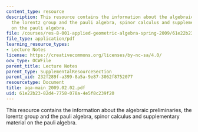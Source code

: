```yaml
---
content_type: resource
description: This resource contains the information about the algebraic preliminaries,
  the lorentz group and the pauli algebra, spinor calculus and supplementary material
  on the pauli algebra.
file: /courses/res-8-001-applied-geometric-algebra-spring-2009/61e22b2382d47758078a4e5f8c239f20_aga-main_2009.02.02.pdf
file_type: application/pdf
learning_resource_types:
- Lecture Notes
license: https://creativecommons.org/licenses/by-nc-sa/4.0/
ocw_type: OCWFile
parent_title: Lecture Notes
parent_type: SupplementalResourceSection
parent_uid: 232f289f-a399-8a5a-9e87-3062f8752077
resourcetype: Document
title: aga-main_2009.02.02.pdf
uid: 61e22b23-82d4-7758-078a-4e5f8c239f20
---
```

This resource contains the information about the algebraic preliminaries, the lorentz group and the pauli algebra, spinor calculus and supplementary material on the pauli algebra.